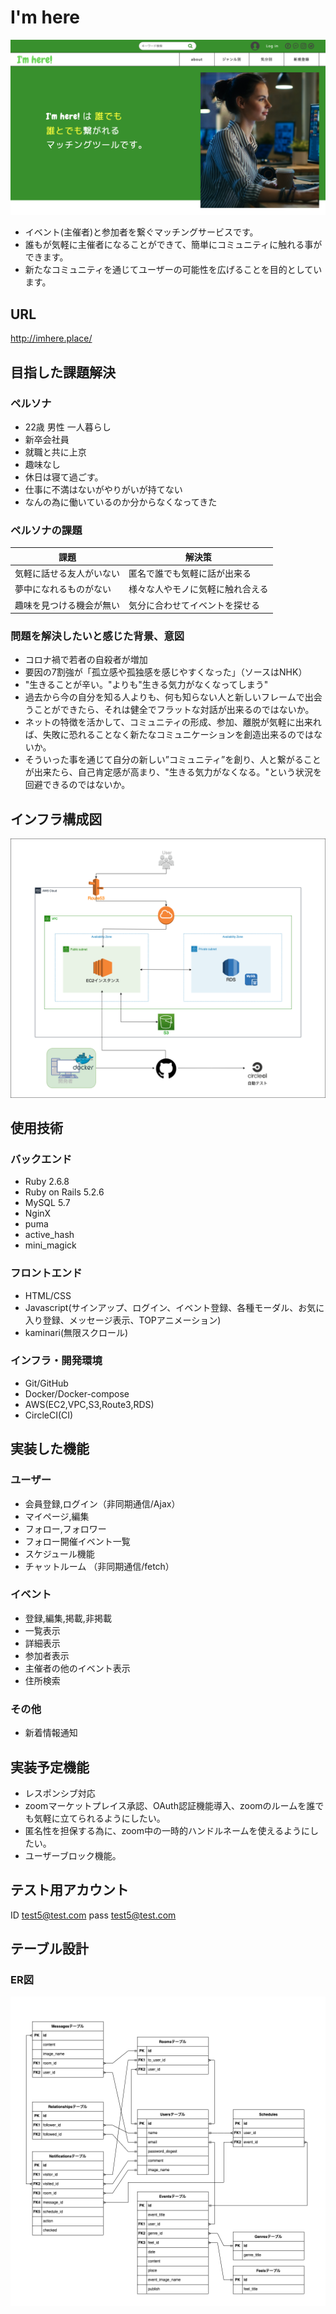 # I'm here
![alt](/app/assets/images/imhere.png)

 - イベント(主催者)と参加者を繋ぐマッチングサービスです。
 - 誰もが気軽に主催者になることができて、簡単にコミュニティに触れる事ができます。
 - 新たなコミュニティを通じてユーザーの可能性を広げることを目的としています。

## URL
http://imhere.place/

## 目指した課題解決

### ペルソナ
 - 22歳 男性 一人暮らし
 - 新卒会社員
 - 就職と共に上京
 - 趣味なし
 - 休日は寝て過ごす。
 - 仕事に不満はないがやりがいが持てない
 - なんの為に働いているのか分からなくなってきた

### ペルソナの課題
|課題|解決策|
----|----
|気軽に話せる友人がいない|匿名で誰でも気軽に話が出来る|
|夢中になれるものがない|様々な人やモノに気軽に触れ合える|
|趣味を見つける機会が無い|気分に合わせてイベントを探せる|

### 問題を解決したいと感じた背景、意図
 - コロナ禍で若者の自殺者が増加
 - 要因の7割強が「孤立感や孤独感を感じやすくなった」（ソースはNHK）
 - "生きることが辛い。"よりも"生きる気力がなくなってしまう"
 - 過去から今の自分を知る人よりも、何も知らない人と新しいフレームで出会うことができたら、それは健全でフラットな対話が出来るのではないか。
 - ネットの特徴を活かして、コミュニティの形成、参加、離脱が気軽に出来れば、失敗に恐れることなく新たなコミュニケーションを創造出来るのではないか。
 - そういった事を通じて自分の新しい”コミュニティ”を創り、人と繋がることが出来たら、自己肯定感が高まり、"生きる気力がなくなる。"という状況を回避できるのではないか。

## インフラ構成図
![alt](/app/assets/images/infra.png)

## 使用技術

### バックエンド
 - Ruby 2.6.8
 - Ruby on Rails 5.2.6
 - MySQL 5.7
 - NginX
 - puma
 - active_hash
 - mini_magick

### フロントエンド
 - HTML/CSS
 - Javascript(サインアップ、ログイン、イベント登録、各種モーダル、お気に入り登録、メッセージ表示、TOPアニメーション)
 - kaminari(無限スクロール)

### インフラ・開発環境
 - Git/GitHub
 - Docker/Docker-compose
 - AWS(EC2,VPC,S3,Route3,RDS)
 - CircleCI(CI)

## 実装した機能
### ユーザー
 - 会員登録,ログイン（非同期通信/Ajax）
 - マイページ,編集
 - フォロー,フォロワー
 - フォロー開催イベント一覧
 - スケジュール機能
 - チャットルーム （非同期通信/fetch）

### イベント
 - 登録,編集,掲載,非掲載
 - 一覧表示
 - 詳細表示
 - 参加者表示
 - 主催者の他のイベント表示
 - 住所検索

### その他
 - 新着情報通知

## 実装予定機能
 - レスポンシブ対応
 - zoomマーケットプレイス承認、OAuth認証機能導入、zoomのルームを誰でも気軽に立てられるようにしたい。
 - 匿名性を担保する為に、zoom中の一時的ハンドルネームを使えるようにしたい。
 - ユーザーブロック機能。

## テスト用アカウント
ID    test5@test.com
pass  test5@test.com

## テーブル設計
### ER図
![alt](/app/assets/images/tableER.png)


